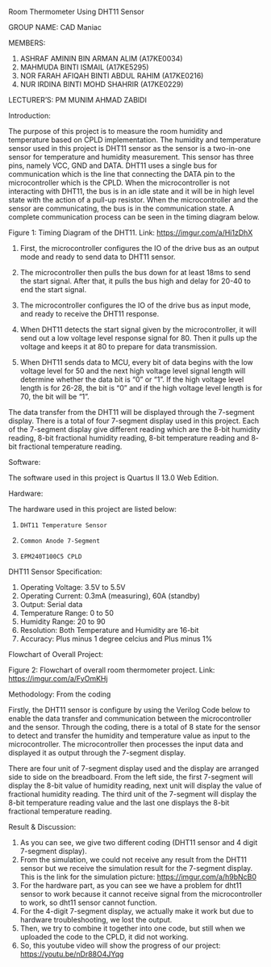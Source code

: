 Room Thermometer Using DHT11 Sensor

GROUP NAME: CAD Maniac

MEMBERS:
1. ASHRAF AMININ BIN ARMAN ALIM (A17KE0034)
2. MAHMUDA BINTI ISMAIL (A17KE5295)
3. NOR FARAH AFIQAH BINTI ABDUL RAHIM (A17KE0216)
4. NUR IRDINA BINTI MOHD SHAHRIR (A17KE0229)

LECTURER’S: PM MUNIM AHMAD ZABIDI

Introduction:

The purpose of this project is to measure the room humidity and temperature based on CPLD implementation. The humidity and temperature sensor used in this project 
is DHT11 sensor as the sensor is a two-in-one sensor for temperature and humidity measurement. This sensor has three pins, namely VCC, GND and DATA.
DHT11 uses a single bus for communication which is the line that connecting the DATA pin to the microcontroller which is the CPLD. When the microcontroller is
not interacting with DHT11, the bus is in an idle state and it will be in high level state with the action of a pull-up resistor. When the microcontroller and
the sensor are communicating, the bus is in the communication state. A complete communication process can be seen in the timing diagram below.




Figure 1: Timing Diagram of the DHT11. Link: https://imgur.com/a/Hi1zDhX


1.    First, the microcontroller configures the IO of the drive bus as an output mode and ready to send data to DHT11 sensor.

2.    The microcontroller then pulls the bus down for at least 18ms to send the start signal. After that, it pulls the bus high and delay for 20-40 to end the start signal. 

3.    The microcontroller configures the IO of the drive bus as input mode, and ready to receive the DHT11 response.

4.    When DHT11 detects the start signal given by the microcontroller, it will send out a low voltage level response signal for 80.
Then it pulls up the voltage and keeps it at 80 to prepare for data transmission. 

5.    When DHT11 sends data to MCU, every bit of data begins with the low voltage level for 50 and the next high voltage level signal length
will determine whether the data bit is “0” or “1”. If the high voltage level length is for 26-28, the bit is “0” and if the high voltage level length is for 70,
the bit will be “1”. 


The data transfer from the DHT11 will be displayed through the 7-segment display.
There is a total of four 7-segment display used in this project. Each of the 7-segment display give different reading which are the 8-bit humidity reading,
8-bit fractional humidity reading, 8-bit temperature reading and 8- bit fractional temperature reading. 

Software:

The software used in this project is Quartus II 13.0 Web Edition.


Hardware:

The hardware used in this project are listed below:
1.     DHT11 Temperature Sensor
2.     Common Anode 7-Segment
3.     EPM240T100C5 CPLD


DHT11 Sensor Specification:

1. Operating Voltage: 3.5V to 5.5V
2. Operating Current: 0.3mA (measuring), 60A (standby)
3. Output: Serial data
4. Temperature Range: 0 to 50
5. Humidity Range: 20 to 90
6. Resolution: Both Temperature and Humidity are 16-bit
7. Accuracy: Plus minus 1 degree celcius and Plus minus 1%


Flowchart of Overall Project:

Figure 2: Flowchart of overall room thermometer project. Link: https://imgur.com/a/FyOmKHj


Methodology: From the coding


Firstly, the DHT11 sensor is configure by using the Verilog Code below to enable the
data transfer and communication between the microcontroller and the sensor.
Through the coding, there is a total of 8 state for the sensor to detect and
transfer the humidity and temperature value as input to the microcontroller.
The microcontroller then processes the input data and displayed it as output
through the 7-segment display.



There are four unit of 7-segment display used and the display are arranged side to
side on the breadboard. From the left side, the first 7-segment will display
the 8-bit value of humidity reading, next unit will display the value of
fractional humidity reading. The third unit of the 7-segment will display the
8-bit temperature reading value and the last one displays the 8-bit fractional
temperature reading.

Result & Discussion:
1. As you can see, we give two different coding (DHT11 sensor and 4 digit 7-segment display).
2. From the simulation, we could not receive any result from the DHT11 sensor but we receive the simulation result for the 7-segment display. This is the link for the simulation picture: https://imgur.com/a/h9bNcB0
3. For the hardware part, as you can see we have a problem for dht11 sensor to work because it cannot receive signal from the microcontroller to work, so dht11 sensor
cannot function.
4. For the 4-digit 7-segment display, we actually make it work but due to hardware troubleshooting, we lost the output.
5. Then, we try to combine it together into one code, but still when we uploaded the code to the CPLD, it did not working.
6. So, this youtube video will show the progress of our project: https://youtu.be/nDr88O4JYqg
